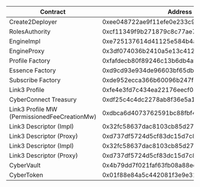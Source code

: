 | Contract                                     | Address                                    |
| -------------------------------------------- | ------------------------------------------ |
| Create2Deployer                              | 0xee048722ae9f11efe0e233c9a53f2cad141acf51 |
| RolesAuthority                               | 0xcf11349f9b271879c8c77ae7b28ad13c3dd6cb0f |
| EngineImpl                                   | 0xe725137614d41125e584b4a845478fe99f06bc62 |
| EngineProxy                                  | 0x3df074036b2410a5e13c41276551cd6c03008dcf |
| Profile Factory                              | 0xfafdecb80f89246c13b6db4afe9dcd54ca8b189a |
| Essence Factory                              | 0xd9cd93e934de96603bf65dbafdf2931b072532c8 |
| Subscribe Factory                            | 0xde952ecca366b60096b247f2cfd8f3ebb32a2edf |
| Link3 Profile                                | 0xfe4e3fd7c434ea22176eecf04857599e16473873 |
| CyberConnect Treasury                        | 0xdf25c4c4dc2278ab8f36e5a1824d4e693e7520aa |
| Link3 Profile MW (PermissionedFeeCreationMw) | 0xdbca6d4073762591bc88fbf437e2da404a468be5 |
| Link3 Descriptor (Impl)                      | 0x32fc58637dac8103cb85d27c700ca65f71a7be13 |
| Link3 Descriptor (Proxy)                     | 0xd737df5724d5cf83dc15d7c82f8df8c0a1bc2c7b |
| Link3 Descriptor (Impl)                      | 0x32fc58637dac8103cb85d27c700ca65f71a7be13 |
| Link3 Descriptor (Proxy)                     | 0xd737df5724d5cf83dc15d7c82f8df8c0a1bc2c7b |
| CyberVault                                   | 0x4b79dd7f021faf63fb08a88ed4da4ea4a5bbb06a |
| CyberToken                                   | 0x01f88e84a5c442081f3e9e3194013b19e9e0d729 |
